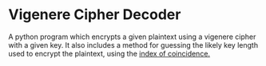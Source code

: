 # Vigenere Cipher Decoder

A python program which encrypts a given plaintext using a vigenere cipher with a given key. It also includes a method for guessing the likely key length used to encrypt the plaintext, using the [index of coincidence.](https://en.wikipedia.org/wiki/Index_of_coincidence)
